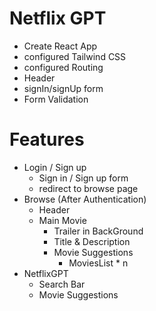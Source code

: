 # Netflix GPT
 - Create React App 
 - configured Tailwind CSS
 - configured Routing
 - Header
 - signIn/signUp form
 - Form Validation

# Features
- Login / Sign up
  - Sign in / Sign up form
  - redirect to browse page
- Browse (After Authentication)
   - Header
   - Main Movie
        - Trailer in BackGround
        - Title & Description
        - Movie Suggestions
          - MoviesList * n
 - NetflixGPT
   - Search Bar
   - Movie Suggestions